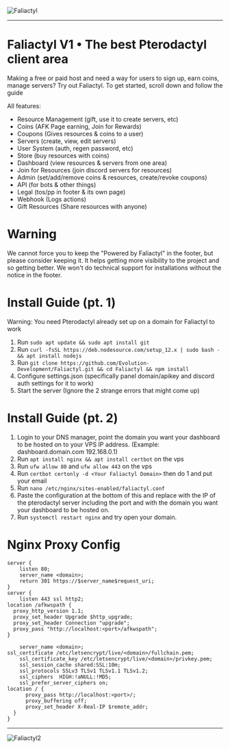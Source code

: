 ![Faliactyl](https://cdn.discordapp.com/attachments/933803827335925892/933818721322008686/download_1.jpg)

<hr>

# Faliactyl V1 • The best Pterodactyl client area
Making a free or paid host and need a way for users to sign up, earn coins, manage servers? Try out Faliactyl.
To get started, scroll down and follow the guide

All features:
- Resource Management (gift, use it to create servers, etc)
- Coins (AFK Page earning, Join for Rewards)
- Coupons (Gives resources & coins to a user)
- Servers (create, view, edit servers)
- User System (auth, regen password, etc)
- Store (buy resources with coins)
- Dashboard (view resources & servers from one area)
- Join for Resources (join discord servers for resources)
- Admin (set/add/remove coins & resources, create/revoke coupons)
- API (for bots & other things)
- Legal (tos/pp in footer & its own page)
- Webhook (Logs actions)
- Gift Resources (Share resources with anyone)

# Warning

We cannot force you to keep the "Powered by Faliactyl" in the footer, but please consider keeping it. It helps getting more visibility to the project and so getting better. We won't do technical support for installations without the notice in the footer.


# Install Guide (pt. 1)

Warning: You need Pterodactyl already set up on a domain for Faliactyl to work
1. Run `sudo apt update && sudo apt install git`
2. Run `curl -fsSL https://deb.nodesource.com/setup_12.x | sudo bash - && apt install nodejs`
2. Run `git clone https://github.com/Evolution-Development/Faliactyl.git && cd Faliactyl && npm install`
3. Configure settings.json (specifically panel domain/apikey and discord auth settings for it to work)
4. Start the server (Ignore the 2 strange errors that might come up)

# Install Guide (pt. 2)

1. Login to your DNS manager, point the domain you want your dashboard to be hosted on to your VPS IP address. (Example: dashboard.domain.com 192.168.0.1)
2. Run `apt install nginx && apt install certbot` on the vps
3. Run `ufw allow 80` and `ufw allow 443` on the vps
4. Run `certbot certonly -d <Your Faliactyl Domain>` then do 1 and put your email
5. Run `nano /etc/nginx/sites-enabled/faliactyl.conf`
6. Paste the configuration at the bottom of this and replace with the IP of the pterodactyl server including the port and with the domain you want your dashboard to be hosted on.
7. Run `systemctl restart nginx` and try open your domain.
# Nginx Proxy Config
```Nginx
server {
    listen 80;
    server_name <domain>;
    return 301 https://$server_name$request_uri;
}
server {
    listen 443 ssl http2;
location /afkwspath {
  proxy_http_version 1.1;
  proxy_set_header Upgrade $http_upgrade;
  proxy_set_header Connection "upgrade";
  proxy_pass "http://localhost:<port>/afkwspath";
}
    
    server_name <domain>;
ssl_certificate /etc/letsencrypt/live/<domain>/fullchain.pem;
    ssl_certificate_key /etc/letsencrypt/live/<domain>/privkey.pem;
    ssl_session_cache shared:SSL:10m;
    ssl_protocols SSLv3 TLSv1 TLSv1.1 TLSv1.2;
    ssl_ciphers  HIGH:!aNULL:!MD5;
    ssl_prefer_server_ciphers on;
location / {
      proxy_pass http://localhost:<port>/;
      proxy_buffering off;
      proxy_set_header X-Real-IP $remote_addr;
  }
}
```
<hr>

![Faliactyl2](https://cdn.discordapp.com/attachments/941487332668878868/941490503248150598/360_F_444154863_0Ls8m4rwA7FxCFF0MH55ICTPnOM8La6r.jpg)

